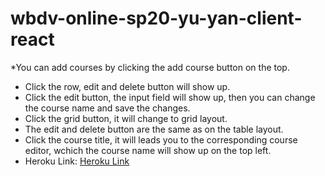 # wbdv-online-sp20-yu-yan-client-react

*You can add courses by clicking the add course button on the top.
* Click the row, edit and delete button will show up.
* Click the edit button, the input field will show up, then you can change the course name and save the changes.
* Click the grid button, it will change to grid layout.
* The edit and delete button are the same as on the table layout.
* Click the course title, it will leads you to the corresponding course editor, wchich the course name will show up on the top left.
* Heroku Link: [Heroku Link](http://cs5610-sp20-yu-yan-react.herokuapp.com/#)
